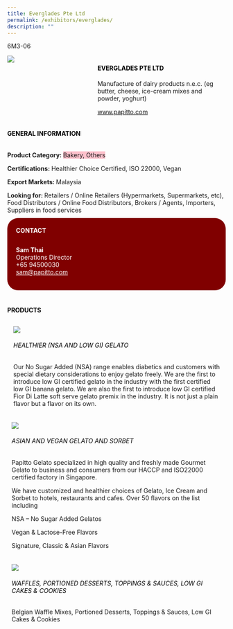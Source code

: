```yaml
---
title: Everglades Pte Ltd
permalink: /exhibitors/everglades/
description: ""
---
```

<head>
	<div class="flex-paragraph">
		<!--hi there! this is a comment and will provide you with instructional guides-->
		<!--insert booth number here!-->
		<p style="text-transform: uppercase">6M3-06</p></div>
			<div class="flex-container" style="display: flex; flex-wrap: wrap;">
				<!--insert DOWNLOAD link of company logo between the " marks!-->
			<div class="card sgds" style="flex: 1 1 40%; display: block;"><img src="https://drive.google.com/uc?id=1Q8MnCmF24PmmZATBIEYVlTVOf2-_fIqr&export=download"></div>
	<div class="card-sgds" style="flex: 1 1 58%; display: block; margin-left: 3px">
		<h4 style="text-transform: uppercase; color: black;"><!--insert the exhibitor's name between the <b> tags here--><b>Everglades Pte Ltd</b></h4><!--insert the exhibitor's description between the <p> tags here-->
		<p>Manufacture of dairy products n.e.c. (eg butter, cheese, ice-cream mixes and powder, yoghurt)</p>
		<!--insert the exhibitor's website link, making sure there is "https:// www." present please. make sure the entire https link goes in between the " marks-->
		<p><a href="https://www.papitto.com" target="_blank"><!--insert the www website link here (no need for https)-->www.papitto.com</a></p>
	</div>
</div>
</head>

<body>
	<h4 style="text-transform: uppercase; color: black;"><b>General Information</b></h4>
		<div class="flex-container" style="display: flex; flex-wrap: wrap;">
			<div class="card sgds" style="flex: 1 1 65%; display: block; align-self: stretch">
			<div class="flex-paragraph">
			<p><b>Product Category: </b><span style=" background-color: pink; border-radius: 10 px;"><!--insert the exhibitor's pdt cat between the <p> tags here-->Bakery, Others</span></p> 
				<p><b>Certifications: </b><!--insert all the exhibitor's certifications between the </b> and </p> here--> Healthier Choice Certified, ISO 22000, Vegan</p>
			<p><b>Export Markets: </b><!--insert all the exhibitor's export markets between the </b> and </p> here-->Malaysia</p>
			<p style="margin-bottom: 10px;"><b>Looking for: </b><!--insert all the exhibitor's potential business partners between the </b> and </p> here-->Retailers / Online Retailers (Hypermarkets, Supermarkets, etc), Food Distributors / Online Food Distributors, Brokers / Agents, Importers, Suppliers in food services</p>
			</div>
		</div>
		<div class="card sgds" style="flex: 1 1 35%; padding: 10px; display: block; background-color: maroon; border-radius: 25px; align-self: center;">
		<h4 style="color: white; margin-top: 10px; margin-left: 10px;">CONTACT</h4>
		<div class="flex-paragraph">
			<!--replace with exhibitor's: -->
			<p style="padding: 10px; color: white;"><b><!-- POC name-->Sam Thai</b><br><!-- designation-->Operations Director<br><!--contact number-->+65 94500030<br><!-- for linking purposes, insert their email after "mailto:"...--><a href="mailto:sam@papitto.com" style="color: white;"><!--...and also include the display email before </a> here-->sam@papitto.com</a></p>
		</div>
			</div>
		</div>
	<br>
		<h4 style="text-transform: uppercase; color: black;"><b>products</b></h4>
<div style="display: flex; flex-wrap: wrap;">
  <div class="card sgds" style="flex: 1 1 47%; margin: 10px; display: block;"><!--insert the exhibitor's DOWNLOAD image for product between the " marks here-->
	<div class="flex-image" style="display: block;"><img src="https://drive.google.com/uc?id=11e2sbw0XxsIjh2XdaoyMbqgEQt3zq-yF&export=download"></div>
	<div class="flex-paragraph">
		<h6 style="text-transform: uppercase; color: black;"><!--insert product name before </h6> and product description after <p>-->Healthier (NSA and Low GI) Gelato</h6>
		<p>Our No Sugar Added (NSA) range enables diabetics and customers with special dietary considerations to enjoy gelato freely. We are the first to introduce low GI certified gelato in the industry with the first certified low GI banana gelato. We are also the first to introduce low GI certified Fior Di Latte soft serve gelato premix in the industry. It is not just a plain flavor but a flavor on its own.</p></div>
	</div>
		<div class="card sgds" style="flex: 1 1 47%; margin: 10px; display: block;">
		<div class="flex-image" style="display: block;"><img src="https://drive.google.com/uc?id=1st3NPPKYu7Zga8a7aEF9FCulSc0iDDcb&export=download"></div>
	<div class="flex-paragraph">
		<h6 style="text-transform: uppercase; color: black;">  
Asian and Vegan Gelato and Sorbet</h6>
		<p>Papitto Gelato specialized in high quality and freshly made Gourmet Gelato to business and consumers from our HACCP and ISO22000 certified factory in Singapore.

We have customized and healthier choices of Gelato, Ice Cream and Sorbet to hotels, restaurants and cafes. Over 50 flavors on the list including

NSA – No Sugar Added Gelatos

Vegan & Lactose-Free Flavors

Signature, Classic & Asian Flavors</p></div>
	</div>
		<div class="card sgds" style="flex: 1 1 47%; margin: 10px; display: block;">
		<div class="flex-image" style="display: block;"><img src="https://drive.google.com/uc?id=17avg1h6nFx6MKDX21Nj40_eXW3405AxG&export=download"></div>
	<div class="flex-paragraph">
		<h6 style="text-transform: uppercase; color: black;">Waffles, Portioned Desserts, Toppings & Sauces, Low GI Cakes & Cookies</h6>
		<p>Belgian Waffle Mixes, Portioned Desserts, Toppings & Sauces, Low GI Cakes & Cookies</p></div>
		</div>
	</div>
</body>
